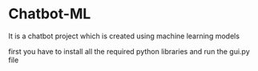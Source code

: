 # Chatbot-ML
It is a chatbot project which is created using machine learning models

first you have to install all the required python libraries and run the gui.py file 
